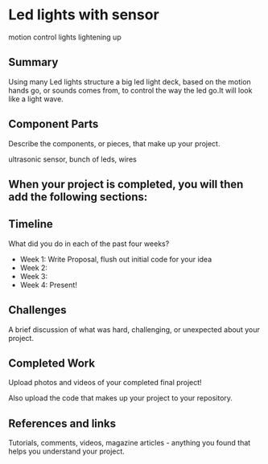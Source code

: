 # Led lights with sensor

motion control lights lightening up

## Summary

Using many Led lights structure a big led light deck, based on the motion hands go,
or sounds comes from, to control the way the led go.It will look like a light wave.
## Component Parts

Describe the components, or pieces, that make up your project.

ultrasonic sensor, bunch of leds, wires
## When your project is completed, you will then add the following sections:

## Timeline

What did you do in each of the past four weeks?

- Week 1: Write Proposal, flush out initial code for your idea
- Week 2:
- Week 3:
- Week 4: Present!
 
## Challenges

A brief discussion of what was hard, challenging, or unexpected about your project.

## Completed Work

Upload photos and videos of your completed final project!

Also upload the code that makes up your project to your repository.

## References and links

Tutorials, comments, videos, magazine articles - anything you found that helps you understand your project.
